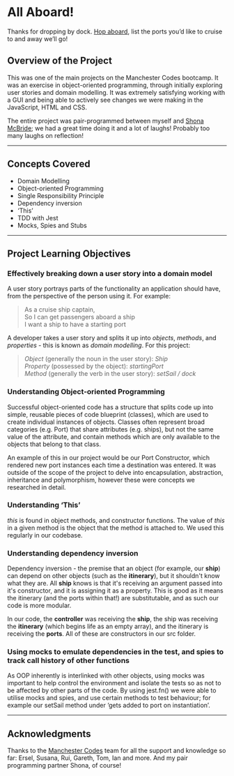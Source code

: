 # All Aboard!

Thanks for dropping by dock. [Hop aboard](https://ironmongrrrl.github.io/cruise-ships), list the ports you’d like to cruise to and away we’ll go! 

## Overview of the Project

This was one of the main projects on the Manchester Codes bootcamp. It was an exercise in object-oriented programming, through initially exploring user stories and domain modelling. It was extremely satisfying working with a GUI and being able to actively see changes we were making in the JavaScript, HTML and CSS. 

The entire project was pair-programmed between myself and [Shona McBride](https://github.com/samcbride); we had a great time doing it and a lot of laughs! Probably too many laughs on reflection!

***

## Concepts Covered

- Domain Modelling
- Object-oriented Programming 
- Single Responsibility Principle
- Dependency inversion
- ‘This’
- TDD with Jest
- Mocks, Spies and Stubs

***

## Project Learning Objectives

### Effectively breaking down a user story into a domain model

A user story portrays parts of the functionality an application should have, from the perspective of the person using it. For example:

> As a cruise ship captain, <br>
> So I can get passengers aboard a ship <br>
> I want a ship to have a starting port 

A developer takes a user story and splits it up into *objects*, *methods*, and *properties* - this is known as *domain modelling*. For this project: 

> *Object* (generally the noun in the user story): *Ship* <br>
> *Property* (possessed by the object): *startingPort* <br>
> *Method* (generally the verb in the user story): *setSail / dock* <br>
 
### Understanding Object-oriented Programming

Successful object-oriented code has a structure that splits code up into simple, reusable pieces of code blueprint (classes), which are used to create individual instances of objects. Classes often represent broad categories (e.g. Port) that share attributes (e.g. ships), but not the same value of the attribute, and contain methods which are only available to the objects that belong to that class.

An example of this in our project would be our Port Constructor, which rendered new port instances each time a destination was entered. 
It was outside of the scope of the project to delve into encapsulation, abstraction, inheritance and polymorphism, however these were concepts we researched in detail. <br>
 
### Understanding ‘This’

*this* is found in object methods, and constructor functions. The value of *this* in a given method is the object that the method is attached to. We used this regularly in our codebase. <br>
 
### Understanding dependency inversion

Dependency inversion - the premise that an object (for example, our **ship**) can depend on other objects (such as the **itinerary**), but it shouldn't know what they are. All **ship** knows is that it's receiving an argument passed into it's constructor, and it is assigning it as a property. This is good as it means the itinerary (and the ports within that!) are substitutable, and as such our code is more modular.

In our code, the **controller** was receiving the **ship**, the ship was receiving the **itinerary** (which begins life as an empty array), and the itinerary is receiving the **ports**. All of these are constructors in our src folder. <br>
 
### Using mocks to emulate dependencies in the test, and spies to track call history of other functions

As OOP inherently is interlinked with other objects, using mocks was important to help control the environment and isolate the tests so as not to be affected by other parts of the code. By using jest.fn() we were able to utilise mocks and spies, and use certain methods to test behaviour; for example our setSail method under ‘gets added to port on instantiation’. <br> 

*** 
 
## Acknowledgments

Thanks to the [Manchester Codes](https://manchestercodes.com/software-engineer-fasttrack) team for all the support and knowledge so far: Ersel, Susana, Rui, Gareth, Tom, Ian and more. And my pair programming partner Shona, of course! 

